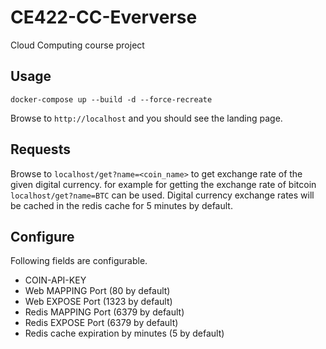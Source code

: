 # CE422-CC-Eververse
Cloud Computing course project

## Usage
```
docker-compose up --build -d --force-recreate
```
Browse to `http://localhost` and you should see the landing page.

## Requests

Browse to `localhost/get?name=<coin_name>` to get exchange rate of the given digital currency. for example for getting the exchange rate of bitcoin `localhost/get?name=BTC` can be used.
Digital currency exchange rates will be cached in the redis cache for 5 minutes by default.

## Configure

Following fields are configurable.
- COIN-API-KEY
- Web MAPPING Port (80 by default)
- Web EXPOSE Port (1323 by default)
- Redis MAPPING Port (6379 by default)
- Redis EXPOSE Port (6379 by default)
- Redis cache expiration by minutes (5 by default)